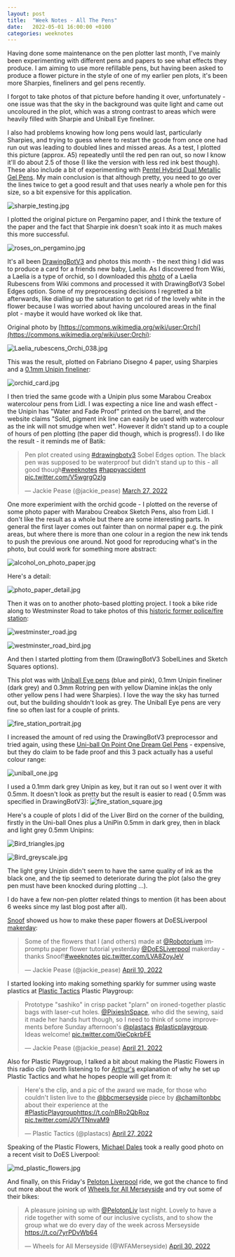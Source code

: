 ```yaml
---
layout: post
title:  "Week Notes - All The Pens"
date:   2022-05-01 16:00:00 +0100
categories: weeknotes
---
```


Having done some maintenance on the pen plotter last month, I've mainly been experimenting with different pens and papers to see what effects they produce. I am aiming to use more refillable pens, but having been asked to produce a flower picture in the style of one of my earlier pen plots, it's been more Sharpies, fineliners and gel pens recently.

I forgot to take photos of that picture before handing it over, unfortunately - one issue was that the sky in the background was quite light and came out uncoloured in the plot, which was a strong contrast to areas which were heavily filled with Sharpie and Uniball Eye fineliner.

I also had problems knowing how long pens would last, particularly Sharpies, and trying to guess where to restart the gcode from once one had run out was leading to doubled lines and missed areas. As a test, I plotted this picture (approx. A5) repeatedly until the red pen ran out, so now I know it'll do about 2.5 of those (I like the version with less red ink best though). These also include a bit of experimenting with [Pentel Hybrid Dual Metallic Gel Pens](https://www.pentel.co.uk/product/pentel-hybrid-dual-metallic-gel-pen-k110/). My main conclusion is that although pretty, you need to go over the lines twice to get a good result and that uses nearly a whole pen for this size, so a bit expensive for this application.

![sharpie_testing.jpg](https://jackiepease.github.io/assets/weeknotes_20220501/sharpie_testing.jpg)

I plotted the original picture on Pergamino paper, and I think the texture of the paper and the fact that Sharpie ink doesn't soak into it as much makes this more successful.

![roses_on_pergamino.jpg](https://jackiepease.github.io/assets/weeknotes_20220501/roses_on_pergamino.jpg)


It's all been [DrawingBotV3](https://github.com/SonarSonic/DrawingBotV3) and photos this month - the next thing I did was to produce a card for a friends new baby, Laelia. As I discovered from Wiki, a Laelia is a type of orchid, so I downloaded this [photo](https://commons.wikimedia.org/wiki/Laelia_rubescens#/media/File:Laelia_rubescens_Orchi_038.jpg) of a Laelia Rubescens from Wiki commons and processed it with DrawingBotV3 Sobel Edges option. Some of my preprocessing decisions I regretted a bit afterwards, like dialling up the saturation to get rid of the lovely white in the flower because I was worried about having uncoloured areas in the final plot - maybe it would have worked ok like that.

Original photo by [https://commons.wikimedia.org/wiki/user:Orchi](https://commons.wikimedia.org/wiki/user:Orchi): 

![Laelia_rubescens_Orchi_038.jpg](https://jackiepease.github.io/assets/weeknotes_20220501/Laelia_rubescens_Orchi_038.jpg)


This was the result, plotted on Fabriano Disegno 4 paper, using Sharpies and a [0.1mm Unipin fineliner](https://www.cultpens.com/i/q/UN02216/uni-pin-drawing-pen-black):

![orchid_card.jpg](https://jackiepease.github.io/assets/weeknotes_20220501/orchid_card.jpg)


I then tried the same gcode with a Unipin plus some Marabou Creabox watercolour pens from Lidl. I was expecting a nice line and wash effect - the Unipin has "Water and Fade Proof" printed on the barrel, and the website claims "Solid, pigment ink line can easily be used with watercolour as the ink will not smudge when wet". However it didn't stand up to a couple of hours of pen plotting (the paper did though, which is progress!). I do like the result - it reminds me of Batik:

<blockquote class="twitter-tweet"><p lang="en" dir="ltr">Pen plot created using <a href="https://twitter.com/hashtag/drawingbotv3?src=hash&amp;ref_src=twsrc%5Etfw">#drawingbotv3</a> Sobel Edges option. The black pen was supposed to be waterproof but didn&#39;t stand up to this - all good though<a href="https://twitter.com/hashtag/weeknotes?src=hash&amp;ref_src=twsrc%5Etfw">#weeknotes</a> <a href="https://twitter.com/hashtag/happyaccident?src=hash&amp;ref_src=twsrc%5Etfw">#happyaccident</a> <a href="https://t.co/V5wgrgOzIg">pic.twitter.com/V5wgrgOzIg</a></p>&mdash; Jackie Pease (@jackie_pease) <a href="https://twitter.com/jackie_pease/status/1508213445367377921?ref_src=twsrc%5Etfw">March 27, 2022</a></blockquote> <script async src="https://platform.twitter.com/widgets.js" charset="utf-8"></script>

One more experimient with the orchid gcode - I plotted on the reverse of some photo paper with Marabou Creabox Sketch Pens, also from Lidl. I don't like the result as a whole but there are some interesting parts. In general the first layer comes out fainter than on normal paper e.g. the pink areas, but where there is more than one colour in a region the new ink tends to push the previous one around. Not good for reproducing what's in the photo, but could work for something more abstract:

![alcohol_on_photo_paper.jpg](https://jackiepease.github.io/assets/weeknotes_20220501/alcohol_on_photo_paper.jpg)

Here's a detail:

![photo_paper_detail.jpg](https://jackiepease.github.io/assets/weeknotes_20220501/photo_paper_detail.jpg)


Then it was on to another photo-based plotting project. I took a bike ride along to Westminster Road to take photos of this [historic former police/fire station](https://historicengland.org.uk/listing/the-list/list-entry/1392283): 

![westminster_road.jpg](https://jackiepease.github.io/assets/weeknotes_20220501/westminster_road.jpg)

![westminster_road_bird.jpg](https://jackiepease.github.io/assets/weeknotes_20220501/westminster_road_bird.jpg)

And then I started plotting from them (DrawingBotV3 SobelLines and Sketch Squares options).

This plot was with [Uniball Eye pens](https://www.cultpens.com/i/q/UN00907/uni-ball-eye-rollerball-pen-ub-157) (blue and pink), 0.1mm Unipin fineliner (dark grey) and 0.3mm Rotring pen with yellow Diamine ink(as the only other yellow pens I had were Sharpies). I love the way the sky has turned out, but the building shouldn't look as grey. The Uniball Eye pens are very fine so often last for a couple of prints. 

![fire_station_portrait.jpg](https://jackiepease.github.io/assets/weeknotes_20220501/fire_station_portrait.jpg)


I increased the amount of red using the DrawingBotV3 preprocessor and tried again, using these [Uni-ball On Point One Dream Gel Pens](https://www.cultpens.com/i/q/UN86996/uni-ball-on-point-one-dream-gel-pen-3-pack) - expensive, but they do claim to be fade proof and this 3 pack actually has a useful colour range:

![uniball_one.jpg](https://jackiepease.github.io/assets/weeknotes_20220501/uniball_one.jpg)

I used a 0.1mm dark grey Unipin as key, but it ran out so I went over it with 0.5mm. It doesn't look as pretty but the result is easier to read ( 0.5mm was specified in DrawingBotV3):
![fire_station_square.jpg](https://jackiepease.github.io/assets/weeknotes_20220501/fire_station_square.jpg)

Here's a couple of plots I did of the Liver Bird on the corner of the building, firstly in the Uni-ball Ones plus a UniPin 0.5mm in dark grey, then in black and light grey 0.5mm Unipins:

![Bird_triangles.jpg](https://jackiepease.github.io/assets/weeknotes_20220501/Bird_triangles.jpg)

![Bird_greyscale.jpg](https://jackiepease.github.io/assets/weeknotes_20220501/Bird_greyscale.jpg)

The light grey Unipin didn't seem to have the same quality of ink as the black one, and the tip seemed to deteriorate during the plot (also the grey pen must have been knocked during plotting ...).

I do have a few non-pen plotter related things to mention (it has been about 6 weeks since my last blog post after all).

[Snoof](https://www.instagram.com/robotorium/) showed us how to make these paper flowers at DoESLiverpool [makerday](https://doesliverpool.com/maker-events/):

<blockquote class="twitter-tweet"><p lang="en" dir="ltr">Some of the flowers that I (and others) made at <a href="https://twitter.com/Robotorium?ref_src=twsrc%5Etfw">@Robotorium</a> impromptu paper flower tutorial yesterday <a href="https://twitter.com/DoESLiverpool?ref_src=twsrc%5Etfw">@DoESLiverpool</a> makerday - thanks Snoof!<a href="https://twitter.com/hashtag/weeknotes?src=hash&amp;ref_src=twsrc%5Etfw">#weeknotes</a> <a href="https://t.co/LVA8ZoyJeV">pic.twitter.com/LVA8ZoyJeV</a></p>&mdash; Jackie Pease (@jackie_pease) <a href="https://twitter.com/jackie_pease/status/1513047444786974720?ref_src=twsrc%5Etfw">April 10, 2022</a></blockquote> <script async src="https://platform.twitter.com/widgets.js" charset="utf-8"></script>

I started looking into making something sparkly for summer using waste plastics at [Plastic Tactics](https://plastictactics.com/) Plastic Playgroup:

<blockquote class="twitter-tweet"><p lang="en" dir="ltr">Prototype &quot;sashiko&quot; in crisp packet &quot;plarn&quot; on ironed-together plastic bags with laser-cut holes. <a href="https://twitter.com/PixiesInSpace?ref_src=twsrc%5Etfw">@PixiesInSpace</a>, who did the sewing, said it made her hands hurt though, so I need to think of some improvements before Sunday afternoon&#39;s <a href="https://twitter.com/plastacs?ref_src=twsrc%5Etfw">@plastacs</a> <a href="https://twitter.com/hashtag/plasticplaygroup?src=hash&amp;ref_src=twsrc%5Etfw">#plasticplaygroup</a>. <br>Ideas welcome! <a href="https://t.co/0ieCpkrbFE">pic.twitter.com/0ieCpkrbFE</a></p>&mdash; Jackie Pease (@jackie_pease) <a href="https://twitter.com/jackie_pease/status/1517123059924324353?ref_src=twsrc%5Etfw">April 21, 2022</a></blockquote> <script async src="https://platform.twitter.com/widgets.js" charset="utf-8"></script>

Also for Plastic Playgroup, I talked a bit about making the Plastic Flowers in this radio clip (worth listening to for [Arthur's](https://twitter.com/arthrowl) explanation of why he set up Plastic Tactics and what he hopes people will get from it:

<blockquote class="twitter-tweet"><p lang="en" dir="ltr">Here&#39;s the clip, and a pic of the award we made, for those who couldn&#39;t listen live to the <a href="https://twitter.com/bbcmerseyside?ref_src=twsrc%5Etfw">@bbcmerseyside</a> piece by <a href="https://twitter.com/chamiltonbbc?ref_src=twsrc%5Etfw">@chamiltonbbc</a> about their experience at the <a href="https://twitter.com/hashtag/PlasticPlaygroup?src=hash&amp;ref_src=twsrc%5Etfw">#PlasticPlaygroup</a><a href="https://t.co/nBRo2QbRoz">https://t.co/nBRo2QbRoz</a> <a href="https://t.co/J0VTNnvaM9">pic.twitter.com/J0VTNnvaM9</a></p>&mdash; Plastic Tactics (@plastacs) <a href="https://twitter.com/plastacs/status/1519282787731263489?ref_src=twsrc%5Etfw">April 27, 2022</a></blockquote> <script async src="https://platform.twitter.com/widgets.js" charset="utf-8"></script>

Speaking of the Plastic Flowers, [Michael Dales](https://www.mynameismwd.org/) took a really good photo on a recent visit to DoES Liverpool:

![md_plastic_flowers.jpg](https://jackiepease.github.io/assets/weeknotes_20220501/md_plastic_flowers.jpg)


And finally, on this Friday's [Peloton Liverpool](https://twitter.com/pelotonliv) ride, we got the chance to find out more about the work of [Wheels for All Merseyside](https://wheelsforall.org.uk/) and try out some of their bikes:

<blockquote class="twitter-tweet"><p lang="en" dir="ltr">A pleasure joining up with <a href="https://twitter.com/PelotonLiv?ref_src=twsrc%5Etfw">@PelotonLiv</a> last night. Lovely to have a ride together with some of our inclusive cyclists, and to show the group what we do every day of the week across Merseyside <a href="https://t.co/7yrPDvWb64">https://t.co/7yrPDvWb64</a></p>&mdash; Wheels for All Merseyside (@WFAMerseyside) <a href="https://twitter.com/WFAMerseyside/status/1520431809263280128?ref_src=twsrc%5Etfw">April 30, 2022</a></blockquote> <script async src="https://platform.twitter.com/widgets.js" charset="utf-8"></script> 
